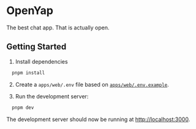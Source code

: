 # OpenYap

The best chat app. That is actually open.

## Getting Started

1. Install dependencies

```bash
  pnpm install
```

2. Create a `apps/web/.env` file based on [`apps/web/.env.example`](./app/web/.env.example).

3. Run the development server:

```bash
  pnpm dev
```

The development server should now be running at [http://localhost:3000](http://localhost:3000).
